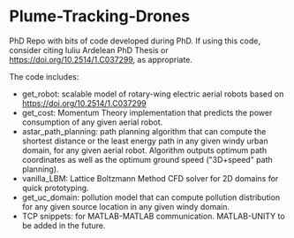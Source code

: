 # Plume-Tracking-Drones
PhD Repo with bits of code developed during PhD.
If using this code, consider citing Iuliu Ardelean PhD Thesis or https://doi.org/10.2514/1.C037299, as appropriate.

The code includes:
- get_robot: scalable model of rotary-wing electric aerial robots based on https://doi.org/10.2514/1.C037299
- get_cost: Momentum Theory implementation that predicts the power consumption of any given aerial robot.
- astar_path_planning: path planning algorithm that can compute the shortest distance or the least energy path in any given windy urban domain, for any given aerial robot. Algorithm outputs optimum path coordinates as well as the optimum ground speed ("3D+speed" path planning).
- vanilla_LBM: Lattice Boltzmann Method CFD solver for 2D domains for quick prototyping.
- get_uc_domain: pollution model that can compute pollution distribution for any given source location in any given windy domain.
- TCP snippets: for MATLAB-MATLAB communication. MATLAB-UNITY to be added in the future.
